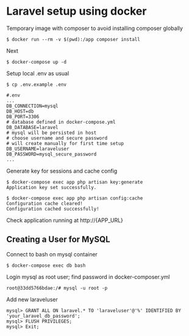# Laravel setup using docker

Temporary image with composer to avoid installing composer globally
```
$ docker run --rm -v $(pwd):/app composer install
```

Next
```
$ docker-compose up -d
```

Setup local .env as usual
```
$ cp .env.example .env
```
```
#.env
...
DB_CONNECTION=mysql
DB_HOST=db
DB_PORT=3306
# database defined in docker-compose.yml
DB_DATABASE=laravel
# mysql will be persisted in host
# choose username and secure password
# will create manually for first time setup
DB_USERNAME=laraveluser
DB_PASSWORD=mysql_secure_password
...
```

Generate key for sessions and cache config
```
$ docker-compose exec app php artisan key:generate
Application key set successfully.

$ docker-compose exec app php artisan config:cache
Configuration cache cleared!
Configuration cached successfully!
```
Check application running at http://{APP_URL} 

## Creating a User for MySQL
Connect to bash on mysql container
```
$ docker-compose exec db bash
```
Login mysql as root user; find password in docker-composer.yml
```
root@33dd5766bdae:/# mysql -u root -p
```
Add new laraveluser
```
mysql> GRANT ALL ON laravel.* TO 'laraveluser'@'%' IDENTIFIED BY 'your_laravel_db_password';
mysql> FLUSH PRIVILEGES;
mysql> Exit;
```



